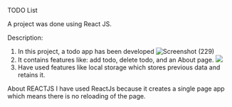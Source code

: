 TODO List 

A project was done using React JS.

Description:
1. In this project, a todo app has been developed
![Screenshot (229)](https://user-images.githubusercontent.com/68526827/116575671-7dd99a00-a92c-11eb-886b-348081eea750.png)
2. It contains features like: add todo, delete todo, and an About page.
![](Screenshots%20(229).png)
3. Have used features like local storage which stores previous data and retains it. 

About REACTJS
 I have used ReactJs because it creates a single page app which means there is no reloading of the page.
